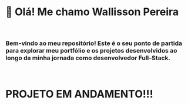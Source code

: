 <h1>👋 Olá! Me chamo Wallisson Pereira</h1><br>
<h3>Bem-vindo ao meu repositório! Este é o seu ponto de partida para explorar meu portfólio e os projetos desenvolvidos ao longo da minha jornada como desenvolvedor Full-Stack.</h3><br>
<h1>PROJETO EM ANDAMENTO!!!</h1>


